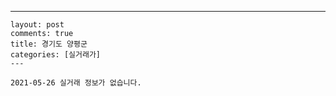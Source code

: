 ---
    layout: post
    comments: true
    title: 경기도 양평군
    categories: [실거래가]
    ---

    2021-05-26 실거래 정보가 없습니다.

    